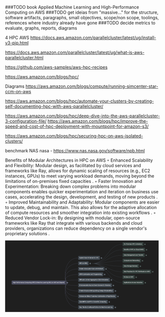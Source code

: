 
###TODO book Applied Machine Learning and High-Performance Computing on AWS
###TODO get ideias from "massive..." for the structure, software artifacts, paragraphs, small objectives, scope/non scope, toolings, references where industry already have gone
###TODO decide metrics to evaluate, graphs, reports, diagrams

4 HPC AWS
    https://docs.aws.amazon.com/parallelcluster/latest/ug/install-v3-pip.html

https://docs.aws.amazon.com/parallelcluster/latest/ug/what-is-aws-parallelcluster.html

https://github.com/aws-samples/aws-hpc-recipes

https://aws.amazon.com/blogs/hpc/


Diagrams
    https://aws.amazon.com/blogs/compute/running-simcenter-star-ccm-on-aws

https://aws.amazon.com/blogs/hpc/automate-your-clusters-by-creating-self-documenting-hpc-with-aws-parallelcluster/


https://aws.amazon.com/blogs/hpc/deep-dive-into-the-aws-parallelcluster-3-configuration-file/
https://aws.amazon.com/blogs/hpc/improve-the-speed-and-cost-of-hpc-deployment-with-mountpoint-for-amazon-s3/

https://aws.amazon.com/blogs/hpc/securing-hpc-on-aws-isolated-clusters/

benchmark
    NAS nasa - https://www.nas.nasa.gov/software/npb.html




Benefits of Modular Architectures in HPC on AWS
◦
Enhanced Scalability and Flexibility: Modular design, as facilitated by cloud services and frameworks like Ray, allows for dynamic scaling of resources (e.g., EC2 instances, GPUs) to meet varying workload demands, moving beyond the limitations of on-premises fixed capacities
.
◦
Faster Innovation and Experimentation: Breaking down complex problems into modular components enables quicker experimentation and iteration on business use cases, accelerating the design, development, and testing of new products
.
◦
Improved Maintainability and Adaptability: Modular components are easier to update, debug, and maintain. This also allows for the adaptive allocation of compute resources and smoother integration into existing workflows
.
◦
Reduced Vendor Lock-in: By designing with modular, open-source frameworks like Ray that integrate with various backends and cloud providers, organizations can reduce dependency on a single vendor's proprietary solutions
.


<img src="../images/HPC-AWS-References-Mindmap.png" alt="HPC AWS" width="500">
